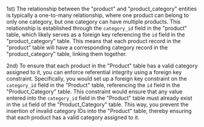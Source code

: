 1st) The relationship between the "product" and "product_category" entities is typically a one-to-many relationship, where one product can belong to only one category, but one category can have multiple 
            products. This relationship is established through the `category_id` field in the "product" table, which likely serves as a foreign key referencing the `id` field in the "product_category" table. This 
             means that each product record in the "product" table will have a corresponding category record in the "product_category" table, linking them together.


2nd) To ensure that each product in the "Product" table has a valid category assigned to it, you can enforce referential integrity using a foreign key constraint. Specifically, you would set up a foreign key 
      constraint on the `category_id` field in the "Product" table, referencing the `id` field in the "Product_Category" table. This constraint would ensure that any value entered into the `category_id` 
      field in the "Product" table must already exist in the `id` field of the "Product_Category" table. This way, you prevent the insertion of invalid category IDs into the "Product" table, thereby ensuring that 
      each product has a valid category assigned to it.
